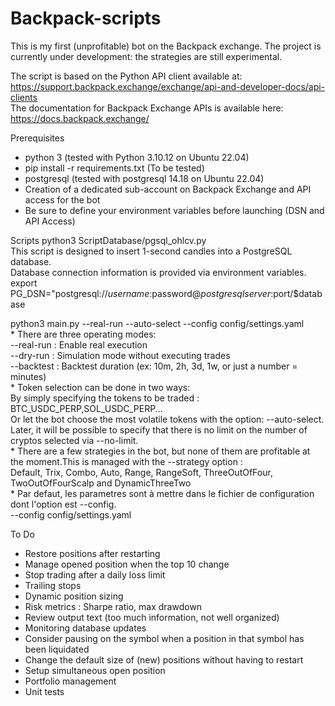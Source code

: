 # Backpack-scripts

This is my first (unprofitable) bot on the Backpack exchange. The project is currently under development: the strategies are still experimental.  

The script is based on the Python API client available at: https://support.backpack.exchange/exchange/api-and-developer-docs/api-clients  
The documentation for Backpack Exchange APIs is available here: https://docs.backpack.exchange/  


Prerequisites
*  python 3 (tested with Python 3.10.12 on Ubuntu 22.04)  
*  pip install -r requirements.txt (To be tested)  
*  postgresql (tested with postgresql 14.18 on Ubuntu 22.04)
*  Creation of a dedicated sub-account on Backpack Exchange and API access for the bot
*  Be sure to define your environment variables before launching (DSN and API Access)

Scripts
  python3 ScriptDatabase/pgsql_ohlcv.py  
     This script is designed to insert 1-second candles into a PostgreSQL database.  
     Database connection information is provided via environment variables.  
     export PG_DSN="postgresql://$username:$password@$postgresqlserver:$port/$database  
  
  python3 main.py --real-run --auto-select --config config/settings.yaml  
     *   There are three operating modes:  
          --real-run : Enable real execution  
          --dry-run : Simulation mode without executing trades  
          --backtest : Backtest duration (ex: 10m, 2h, 3d, 1w, or just a number = minutes)  
     *   Token selection can be done in two ways:  
          By simply specifying the tokens to be traded : BTC_USDC_PERP,SOL_USDC_PERP...  
          Or let the bot choose the most volatile tokens with the option: --auto-select. Later, it will be possible to specify that there is no limit on the number of cryptos selected via --no-limit.  
     *   There are a few strategies in the bot, but none of them are profitable at the moment.This is managed with the --strategy option :  
          Default, Trix, Combo, Auto, Range, RangeSoft, ThreeOutOfFour, TwoOutOfFourScalp and DynamicThreeTwo  
     *   Par defaut, les parametres sont à mettre dans le fichier de configuration dont l'option est --config.  
          --config config/settings.yaml  


To Do

* Restore positions after restarting
* Manage opened position when the top 10 change
* Stop trading after a daily loss limit
* Trailing stops
* Dynamic position sizing
* Risk metrics : Sharpe ratio, max drawdown
* Review output text (too much information, not well organized)
* Monitoring database updates
* Consider pausing on the symbol when a position in that symbol has been liquidated
* Change the default size of (new) positions without having to restart
* Setup simultaneous open position
* Portfolio management
* Unit tests
